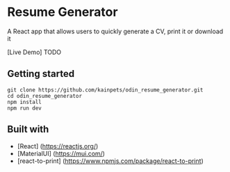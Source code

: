 # Resume Generator

A React app that allows users to quickly generate a CV, print it or download it

[Live Demo] TODO

## Getting started

```
git clone https://github.com/kainpets/odin_resume_generator.git
cd odin_resume_generator
npm install
npm run dev
```

## Built with

- [React] (https://reactjs.org/)
- [MaterialUI] (https://mui.com/)
- [react-to-print] (https://www.npmjs.com/package/react-to-print)
